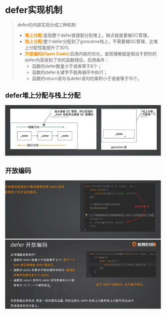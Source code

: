 # defer实现机制
> defer的内部实现分成三种机制
> * **<font color=Darkorange>堆上分配</font>**:是指整个defer直接配分到堆上，缺点就是要被GC管理。
> * **<font color=Darkorange>栈上分配</font>**:整个defer分配到了goroutine栈上，不需要被GC管理，比堆上分配性能提升了30%
> * **<font color=Darkorange>开放编码(Open Code)</font>**:启用内联的优化，直观理解就是相当于把你的defer内容放到了你的函数随后。启用条件：
>   * 函数的defer数量少于或者等于8个；
>   * 函数的defer关键字不能再循环中执行；
>   * 函数的return语句与defer语句的乘积小于或者等于15个。

## defer堆上分配与栈上分配
![img.png](img/2023093020101.png)

## 开放编码
![img.png](img/202309302015.png)
![img.png](img/202309302017.png)